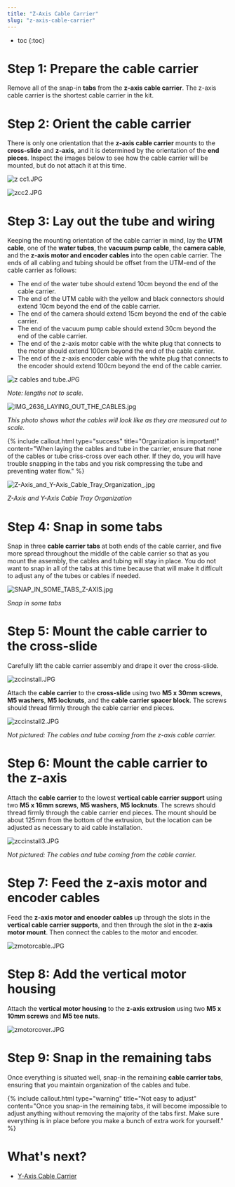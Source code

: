 ```yaml
---
title: "Z-Axis Cable Carrier"
slug: "z-axis-cable-carrier"
---
```


* toc
{:toc}


# Step 1: Prepare the cable carrier

Remove all of the snap-in **tabs** from the **z-axis cable carrier**. The z-axis cable carrier is the shortest cable carrier in the kit.

# Step 2: Orient the cable carrier

There is only one orientation that the **z-axis cable carrier** mounts to the **cross-slide** and **z-axis**, and it is determined by the orientation of the **end pieces**. Inspect the images below to see how the cable carrier will be mounted, but do not attach it at this time.

![z cc1.JPG](_images/z_cc1.JPG)



![zcc2.JPG](_images/zcc2.JPG)



# Step 3: Lay out the tube and wiring




Keeping the mounting orientation of the cable carrier in mind, lay the **UTM cable**, one of the **water tubes**, the **vacuum pump cable**, the **camera cable**, and the **z-axis motor and encoder cables** into the open cable carrier. The ends of all cabling and tubing should be offset from the UTM-end of the cable carrier as follows:

  * The end of the water tube should extend 10cm beyond the end of the cable carrier.
  * The end of the UTM cable with the yellow and black connectors should extend 10cm beyond the end of the cable carrier.
  * The end of the camera should extend 15cm beyond the end of the cable carrier.
  * The end of the vacuum pump cable should extend 30cm beyond the end of the cable carrier.
  * The end of the z-axis motor cable with the white plug that connects to the motor should extend 100cm beyond the end of the cable carrier.
  * The end of the z-axis encoder cable with the white plug that connects to the encoder should extend 100cm beyond the end of the cable carrier.

![z cables and tube.JPG](_images/z_cables_and_tube.JPG)

_Note: lengths not to scale._



![IMG_2636_LAYING_OUT_THE_CABLES.jpg](_images/IMG_2636_LAYING_OUT_THE_CABLES.jpg)

_This photo shows what the cables will look like as they are measured out to scale._



{%
include callout.html
type="success"
title="Organization is important!"
content="When laying the cables and tube in the carrier, ensure that none of the cables or tube criss-cross over each other. If they do, you will have trouble snapping in the tabs and you risk compressing the tube and preventing water flow."
%}



![Z-Axis_and_Y-Axis_Cable_Tray_Organization_.jpg](_images/Z-Axis_and_Y-Axis_Cable_Tray_Organization_.jpg)

_Z-Axis and Y-Axis Cable Tray Organization_






# Step 4: Snap in some tabs

Snap in three **cable carrier tabs** at both ends of the cable carrier, and five more spread throughout the middle of the cable carrier so that as you mount the assembly, the cables and tubing will stay in place. You do not want to snap in all of the tabs at this time because that will make it difficult to adjust any of the tubes or cables if needed.



![SNAP_IN_SOME_TABS_Z-AXIS.jpg](_images/SNAP_IN_SOME_TABS_Z-AXIS.jpg)

_Snap in some tabs_



# Step 5: Mount the cable carrier to the cross-slide

Carefully lift the cable carrier assembly and drape it over the cross-slide.

![zccinstall.JPG](_images/zccinstall.JPG)

Attach the **cable carrier** to the **cross-slide** using two **M5 x 30mm screws**, **M5 washers**, **M5 locknuts**, and the **cable carrier spacer block**. The screws should thread firmly through the cable carrier end pieces.

![zccinstall2.JPG](_images/zccinstall2.JPG)

_Not pictured: The cables and tube coming from the z-axis cable carrier._



# Step 6: Mount the cable carrier to the z-axis

Attach the **cable carrier** to the lowest **vertical cable carrier support** using two **M5 x 16mm screws**, **M5 washers**, **M5 locknuts**. The screws should thread firmly through the cable carrier end pieces. The mount should be about 125mm from the bottom of the extrusion, but the location can be adjusted as necessary to aid cable installation.

![zccinstall3.JPG](_images/zccinstall3.JPG)

_Not pictured: The cables and tube coming from the cable carrier._



# Step 7: Feed the z-axis motor and encoder cables

Feed the **z-axis motor and encoder cables** up through the slots in the **vertical cable carrier supports**, and then through the slot in the **z-axis motor mount**. Then connect the cables to the motor and encoder.

![zmotorcable.JPG](_images/zmotorcable.JPG)



# Step 8: Add the vertical motor housing

Attach the **vertical motor housing** to the **z-axis extrusion** using two **M5 x 10mm screws** and **M5 tee nuts**.

![zmotorcover.JPG](_images/zmotorcover.JPG)



# Step 9: Snap in the remaining tabs

Once everything is situated well, snap-in the remaining **cable carrier tabs**, ensuring that you maintain organization of the cables and tube.

{%
include callout.html
type="warning"
title="Not easy to adjust"
content="Once you snap-in the remaining tabs, it will become impossible to adjust anything without removing the majority of the tabs first. Make sure everything is in place before you make a bunch of extra work for yourself."
%}


# What's next?

 * [Y-Axis Cable Carrier](y-axis-cable-carrier.md)
